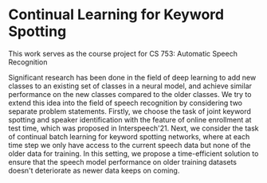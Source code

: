 # Continual Learning for Keyword Spotting

This work serves as the course project for CS 753: Automatic Speech Recognition

Significant research has been done in the field of deep learning to add new classes to an existing set of classes in a neural model, and achieve similar performance on the new classes compared to the older classes. We try to extend this idea into the field of speech recognition by considering two separate problem statements. Firstly, we choose the task of joint keyword spotting and speaker identification with the feature of online enrollment at test time, which was proposed in Interspeech'21. Next, we consider the task of continual batch learning for keyword spotting networks, where at each time step we only have access to the current speech data but none of the older data for training. In this setting, we propose a time-efficient solution to ensure that the speech model performance on older training datasets doesn't deteriorate as newer data keeps on coming. 

